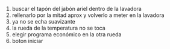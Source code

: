 1.  buscar el tapón del jabón ariel dentro de la lavadora
2.  rellenarlo por la mitad aprox y volverlo a meter en la lavadora
3.  ya no se echa suavizante
4.  la rueda de la temperatura no se toca
5.  elegir programa económico en la otra rueda 
6.  boton iniciar

